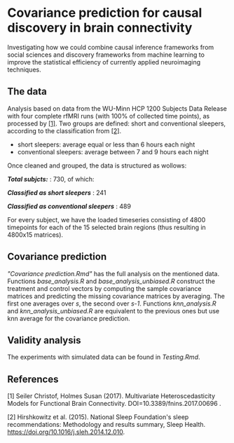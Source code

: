 # Covariance prediction for causal discovery in brain connectivity
Investigating how we could combine causal inference frameworks from social sciences 
and discovery frameworks from machine learning to improve the statistical efficiency 
of currently applied neuroimaging techniques.

## The data
Analysis based on data from the WU-Minn HCP 1200 Subjects Data Release with four complete rfMRI runs (with 100% of collected time points), as processed by [[1]](#1).
Two groups are defined: short and conventional sleepers, according to the classification from [[2]](#2).
* short sleepers: average equal or less than 6 hours each night
* conventional sleepers: average between 7 and 9 hours each night

Once cleaned and grouped, the data is structured as wollows:

**_Total subjcts:_** : 730, of which:

**_Classified as short sleepers_** : 241

**_Classified as conventional sleepers_** : 489


For every subject, we have the loaded timeseries consisting of 4800 timepoints for each of the 15 selected brain regions (thus resulting in 4800x15 matrices).

## Covariance prediction
*"Covariance prediction.Rmd"* has the full analysis on the mentioned data. 
Functions *base_analysis.R* and *base_analysis_unbiased.R* construct the treatment and control vectors by computing the sample covariance matrices and predicting the missing covariance matrices by averaging. The first one averages over *s*, the second over *s-1*.
Functions *knn_analysis.R* and *knn_analysis_unbiased.R* are equivalent to the previous ones but use knn average for the covariance prediction.

## Validity analysis
The experiments with simulated data can be found in *Testing.Rmd*.


## References
<a id="1">[1]</a> 
Seiler Christof, Holmes Susan (2017). 
Multivariate Heteroscedasticity Models for Functional Brain Connectivity. 
DOI=10.3389/fnins.2017.00696 .

<a id="2">[2]</a>
Hirshkowitz et al. (2015).
National Sleep Foundation's sleep recommendations: Methodology and results summary, Sleep Health.
https://doi.org/10.1016/j.sleh.2014.12.010.
